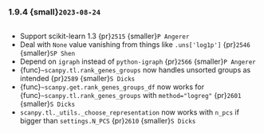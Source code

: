 ### 1.9.4 {small}`2023-08-24`

```{rubric} Bug fixes
```

* Support scikit-learn 1.3 {pr}`2515` {smaller}`P Angerer`
* Deal with `None` value vanishing from things like `.uns['log1p']` {pr}`2546` {smaller}`SP Shen`
* Depend on `igraph` instead of `python-igraph` {pr}`2566` {smaller}`P Angerer`
* {func}`~scanpy.tl.rank_genes_groups` now handles unsorted groups as intended {pr}`2589` {smaller}`S Dicks`
* {func}`~scanpy.get.rank_genes_groups_df` now works for {func}`~scanpy.tl.rank_genes_groups` with `method="logreg"` {pr}`2601` {smaller}`S Dicks`
* `scanpy.tl._utils._choose_representation` now works with `n_pcs` if bigger than `settings.N_PCS` {pr}`2610` {smaller}`S Dicks`
